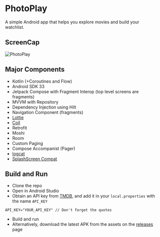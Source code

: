 # PhotoPlay
A simple Android app that helps you explore movies and build your watchlist.

## ScreenCap
![PhotoPlay](https://user-images.githubusercontent.com/22092047/187370949-be36e3ab-f808-47fd-a2d0-e2f83f792ac5.jpeg)

## Major Components
- Kotlin (+Coroutines and Flow)
- Android SDK 33
- Jetpack Compose with Fragment Interop (top level screens are fragments)
- MVVM with Repository
- Dependency Injection using Hilt
- Navigation Component (fragments)
- [Lottie](https://github.com/airbnb/lottie)
- [Coil](https://github.com/coil-kt/coil)
- Retrofit
- Moshi
- Room
- Custom Paging
- Compose Accompanist (Pager)
- [logcat](https://github.com/square/logcat)
- [SplashScreen Compat](https://developer.android.com/develop/ui/views/launch/splash-screen/migrate#migrate_your_splash_screen_implementation)

## Build and Run
- Clone the repo
- Open in Android Studio
- Obtain an API key from [TMDB](https://developers.themoviedb.org/3), and add it in your `local.properties` with the name `API_KEY`
```aidl
API_KEY="YOUR_API_KEY" // Don't forget the quotes
```
- Build and run
- Alternatively, download the latest APK from the assets on the [releases](https://github.com/sanskar10100/PhotoPlay/releases) page